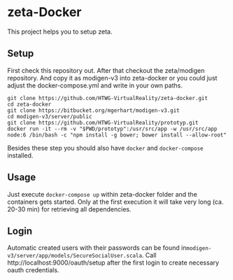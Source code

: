 # zeta-Docker

This project helps you to setup zeta.

## Setup

First check this repository out. After that checkout the zeta/modigen repository. And copy it as modigen-v3 into zeta-docker or you could just adjust the docker-compose.yml and write in your own paths.

```
git clone https://github.com/HTWG-VirtualReality/zeta-docker.git
cd zeta-docker
git clone https://bitbucket.org/mgerhart/modigen-v3.git
cd modigen-v3/server/public
git clone https://github.com/HTWG-VirtualReality/prototyp.git
docker run -it --rm -v "$PWD/prototyp":/usr/src/app -w /usr/src/app node:6 /bin/bash -c "npm install -g bower; bower install --allow-root"
```

Besides these step you should also have ```docker``` and ```docker-compose``` installed.

## Usage

Just execute ```docker-compose up``` within zeta-docker folder and the containers gets started. Only at the first execution it will take very long (ca. 20-30 min) for retrieving all dependencies.

## Login

Automatic created users with their passwords can be found in```modigen-v3/server/app/models/SecureSocialUser.scala```.
Call http://localhost:9000/oauth/setup after the first login to create necessary oauth credentials.
